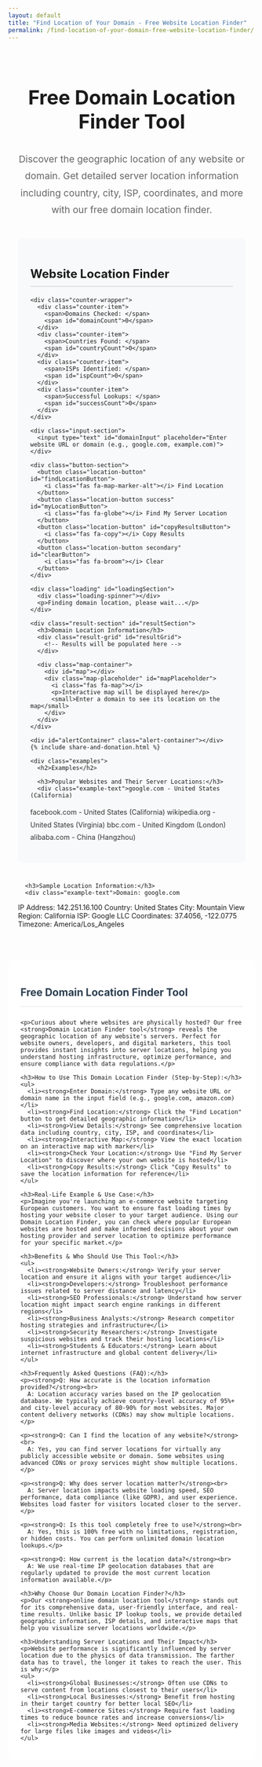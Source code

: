 ```yaml
---
layout: default
title: "Find Location of Your Domain - Free Website Location Finder"
permalink: /find-location-of-your-domain-free-website-location-finder/
---
```


<meta charset="UTF-8">
<meta name="viewport" content="width=device-width, initial-scale=1.0">
<title>Find Location of Your Domain - Free Website Location Finder</title>
<meta name="description"
  content="Free online tool to find the geographic location of any website or domain. Get detailed server location information including country, city, ISP, and coordinates.">
<meta name="keywords"
  content="find website location, domain location, server location, website geolocation, ip location, where is website hosted, website country, server finder">
<meta name="author" content="Your Name">
<meta name="robots" content="index, follow">

<!-- Font Awesome -->
<link rel="stylesheet" href="https://cdnjs.cloudflare.com/ajax/libs/font-awesome/6.4.0/css/all.min.css">

<!-- Leaflet CSS -->
<link rel="stylesheet" href="https://unpkg.com/leaflet@1.9.4/dist/leaflet.css" />

<style>
  /* Domain Location Finder Styles */
  .location-container {
    padding: 20px;
    max-width: 1200px;
    margin: 0 auto;
  }

  .location-container h1 {
    color: var(--primary);
    text-align: center;
    margin-bottom: 15px;
    font-size: 2.5rem;
    border-bottom: 3px solid var(--primary);
    padding-bottom: 15px;
  }

  .welcome-message {
    text-align: center;
    font-size: 1.2rem;
    color: #666;
    margin-bottom: 40px;
    line-height: 1.8;
  }

  .location-section {
    margin-bottom: 40px;
    padding: 25px;
    background: #f8f9fa;
    border-radius: 8px;
    border-left: 4px solid var(--primary);
  }

  .location-section h2 {
    color: var(--primary);
    margin-bottom: 20px;
    font-size: 1.5rem;
    border-bottom: 2px solid #e0e0e0;
    padding-bottom: 10px;
    display: flex;
    justify-content: space-between;
    align-items: center;
  }

  .location-section p {
    margin-bottom: 15px;
    line-height: 1.8;
    color: #333;
  }

  .counter-wrapper {
    display: grid;
    grid-template-columns: repeat(auto-fit, minmax(200px, 1fr));
    gap: 15px;
    margin: 20px 0;
    padding: 20px;
    background: #f8f9fa;
    border-radius: 10px;
    border-left: 4px solid var(--primary);
  }

  .counter-item {
    display: flex;
    justify-content: space-between;
    align-items: center;
    padding: 12px;
    background: white;
    border-radius: 6px;
    box-shadow: 0 2px 8px rgba(0, 0, 0, 0.08);
  }

  .counter-item span:first-child {
    font-weight: 600;
    color: var(--primary);
  }

  .counter-item span:last-child {
    font-weight: bold;
    color: #2c3e50;
  }

  .input-section {
    margin: 20px 0;
  }

  .input-section input {
    width: 100%;
    padding: 18px;
    border: 2px solid #e0e6ed;
    border-radius: 10px;
    font-size: 16px;
    margin-bottom: 15px;
    font-family: inherit;
    transition: border-color 0.3s;
  }

  .input-section input:focus {
    outline: none;
    border-color: var(--primary);
    box-shadow: 0 0 0 3px rgba(52, 152, 219, 0.2);
  }

  .button-section {
    display: grid;
    grid-template-columns: repeat(auto-fit, minmax(200px, 1fr));
    gap: 12px;
    margin: 25px 0;
  }

  .location-button {
    padding: 14px 10px;
    border: none;
    border-radius: 8px;
    background: var(--primary);
    color: white;
    font-size: 14px;
    font-weight: 600;
    cursor: pointer;
    transition: all 0.3s ease;
    text-align: center;
  }

  .location-button:hover {
    background: #2980b9;
    transform: translateY(-2px);
    box-shadow: 0 4px 10px rgba(0, 0, 0, 0.15);
  }

  .location-button:active {
    transform: translateY(0);
  }

  .location-button.success {
    background: var(--success);
  }

  .location-button.success:hover {
    background: #218838;
  }

  .location-button.secondary {
    background: #6c757d;
  }

  .location-button.secondary:hover {
    background: #5a6268;
  }

  .result-section {
    margin-top: 30px;
    padding: 25px;
    background: white;
    border-radius: 10px;
    box-shadow: 0 4px 15px rgba(0, 0, 0, 0.1);
    display: none;
  }

  .result-section h3 {
    color: var(--primary);
    margin-bottom: 20px;
    font-size: 1.4rem;
    border-bottom: 2px solid #f0f0f0;
    padding-bottom: 10px;
  }

  .result-grid {
    display: grid;
    grid-template-columns: repeat(auto-fit, minmax(250px, 1fr));
    gap: 15px;
    margin-bottom: 20px;
  }

  .result-item {
    display: flex;
    justify-content: space-between;
    align-items: center;
    padding: 12px;
    background: #f8f9fa;
    border-radius: 6px;
    border-left: 4px solid var(--primary);
  }

  .result-item span:first-child {
    font-weight: 600;
    color: var(--primary);
  }

  .result-item span:last-child {
    font-weight: bold;
    color: #2c3e50;
  }

  .map-container {
    margin-top: 20px;
    height: 400px;
    background: #e9ecef;
    border-radius: 8px;
    overflow: hidden;
    position: relative;
  }

  #map {
    height: 100%;
    width: 100%;
    border-radius: 8px;
  }

  .map-placeholder {
    display: flex;
    flex-direction: column;
    align-items: center;
    justify-content: center;
    height: 100%;
    color: #6c757d;
    font-weight: 600;
    text-align: center;
    padding: 20px;
  }

  .map-placeholder i {
    font-size: 3rem;
    margin-bottom: 15px;
    color: var(--primary);
  }

  .loading {
    text-align: center;
    padding: 20px;
    display: none;
  }

  .loading-spinner {
    border: 4px solid #f3f3f3;
    border-top: 4px solid var(--primary);
    border-radius: 50%;
    width: 40px;
    height: 40px;
    animation: spin 2s linear infinite;
    margin: 0 auto 15px;
  }

  @keyframes spin {
    0% { transform: rotate(0deg); }
    100% { transform: rotate(360deg); }
  }

  .alert-container {
    margin-top: 20px;
    min-height: 50px;
  }

  .alert {
    padding: 14px 20px;
    border-radius: 8px;
    margin-bottom: 10px;
    font-weight: 500;
    display: flex;
    align-items: center;
    justify-content: space-between;
  }

  .alert-success {
    background-color: #d4edda;
    color: #155724;
    border: 1px solid #c3e6cb;
  }

  .alert-error {
    background-color: #f8d7da;
    color: #721c24;
    border: 1px solid #f5c6cb;
  }

  .alert .close {
    cursor: pointer;
    font-weight: bold;
  }

  .share-donation-section {
    display: flex;
    justify-content: space-between;
    align-items: center;
    margin: 20px 0;
    padding: 20px;
    background: #f8f9fa;
    border-radius: 10px;
    flex-wrap: wrap;
    gap: 15px;
  }

  .share-buttons,
  .donation-buttons {
    display: flex;
    gap: 10px;
    flex-wrap: wrap;
  }

  .share-button,
  .donation-button {
    padding: 10px 15px;
    border-radius: 6px;
    font-weight: 600;
    cursor: pointer;
    transition: all 0.3s ease;
    display: flex;
    align-items: center;
    gap: 8px;
    text-decoration: none;
    border: none;
  }

  .share-button:hover,
  .donation-button:hover {
    transform: translateY(-2px);
    box-shadow: 0 4px 8px rgba(0, 0, 0, 0.1);
  }

  .facebook {
    background: #3b5998;
    color: white;
  }

  .twitter {
    background: #1da1f2;
    color: white;
  }

  .linkedin {
    background: #0077b5;
    color: white;
  }

  .pinterest {
    background: #bd081c;
    color: white;
  }

  .reddit {
    background: #FF4500;
    color: white;
  }

  .paypal {
    background: #0070ba;
    color: white;
  }

  .coffee {
    background: #ff813f;
    color: white;
  }

  .examples {
    margin-top: 30px;
    padding: 20px;
    background: #f8f9fa;
    border-radius: 8px;
  }

  .example-text {
    background: white;
    padding: 15px;
    border-radius: 6px;
    border-left: 4px solid var(--primary);
    margin: 10px 0;
    font-family: monospace;
    white-space: pre-wrap;
  }

  .content-placeholder {
    padding: 25px;
    background: white;
    border-radius: 12px;
    margin-top: 30px;
  }

  .content-placeholder ul {
    margin: 15px 0;
    padding-left: 30px;
  }

  .content-placeholder li {
    margin-bottom: 10px;
    line-height: 1.6;
    color: #555;
  }

  .content-placeholder h2 {
    color: #2c3e50;
    border-bottom: 2px solid #f0f0f0;
    padding-bottom: 15px;
    margin-bottom: 25px;
  }

  /* Leaflet map customizations */
  .leaflet-popup-content-wrapper {
    border-radius: 8px;
    box-shadow: 0 4px 15px rgba(0, 0, 0, 0.1);
  }

  .leaflet-popup-content {
    margin: 15px 20px;
    font-family: inherit;
  }

  .leaflet-popup-content h4 {
    color: var(--primary);
    margin-bottom: 8px;
    font-size: 1.1rem;
  }

  .leaflet-popup-content p {
    margin: 5px 0;
    color: #555;
  }

  /* Responsive adjustments */
  @media (max-width: 768px) {
    .counter-wrapper {
      grid-template-columns: 1fr;
    }

    .button-section {
      grid-template-columns: 1fr;
    }

    .location-button {
      font-size: 13px;
      padding: 12px 8px;
    }

    .location-container {
      padding: 15px;
    }

    .location-section {
      padding: 20px;
      margin-bottom: 30px;
    }

    .location-container h1 {
      font-size: 2rem;
    }

    .location-section h2 {
      font-size: 1.3rem;
    }

    .share-donation-section {
      flex-direction: column;
      align-items: stretch;
    }

    .share-buttons,
    .donation-buttons {
      justify-content: center;
    }

    .result-grid {
      grid-template-columns: 1fr;
    }

    .map-container {
      height: 300px;
    }
  }
</style>

<div class="location-container">
  <h1>Free Domain Location Finder Tool</h1>
  <p class="welcome-message">Discover the geographic location of any website or domain. Get detailed server location information including country, city, ISP, coordinates, and more with our free domain location finder.</p>

  <div class="location-section">
    <h2>Website Location Finder</h2>

    <div class="counter-wrapper">
      <div class="counter-item">
        <span>Domains Checked: </span>
        <span id="domainCount">0</span>
      </div>
      <div class="counter-item">
        <span>Countries Found: </span>
        <span id="countryCount">0</span>
      </div>
      <div class="counter-item">
        <span>ISPs Identified: </span>
        <span id="ispCount">0</span>
      </div>
      <div class="counter-item">
        <span>Successful Lookups: </span>
        <span id="successCount">0</span>
      </div>
    </div>

    <div class="input-section">
      <input type="text" id="domainInput" placeholder="Enter website URL or domain (e.g., google.com, example.com)">
    </div>

    <div class="button-section">
      <button class="location-button" id="findLocationButton">
        <i class="fas fa-map-marker-alt"></i> Find Location
      </button>
      <button class="location-button success" id="myLocationButton">
        <i class="fas fa-globe"></i> Find My Server Location
      </button>
      <button class="location-button" id="copyResultsButton">
        <i class="fas fa-copy"></i> Copy Results
      </button>
      <button class="location-button secondary" id="clearButton">
        <i class="fas fa-broom"></i> Clear
      </button>
    </div>

    <div class="loading" id="loadingSection">
      <div class="loading-spinner"></div>
      <p>Finding domain location, please wait...</p>
    </div>

    <div class="result-section" id="resultSection">
      <h3>Domain Location Information</h3>
      <div class="result-grid" id="resultGrid">
        <!-- Results will be populated here -->
      </div>
      
      <div class="map-container">
        <div id="map"></div>
        <div class="map-placeholder" id="mapPlaceholder">
          <i class="fas fa-map"></i>
          <p>Interactive map will be displayed here</p>
          <small>Enter a domain to see its location on the map</small>
        </div>
      </div>
    </div>

    <div id="alertContainer" class="alert-container"></div>
    {% include share-and-donation.html %}

    <div class="examples">
      <h2>Examples</h2>

      <h3>Popular Websites and Their Server Locations:</h3>
      <div class="example-text">google.com - United States (California)
facebook.com - United States (California)
wikipedia.org - United States (Virginia)
bbc.com - United Kingdom (London)
alibaba.com - China (Hangzhou)</div>

      <h3>Sample Location Information:</h3>
      <div class="example-text">Domain: google.com
IP Address: 142.251.16.100
Country: United States
City: Mountain View
Region: California
ISP: Google LLC
Coordinates: 37.4056, -122.0775
Timezone: America/Los_Angeles</div>
    </div>
  </div>

  <!-- SEO Content Section -->
  <div class="content-placeholder">
    <h2>Free Domain Location Finder Tool</h2>

    <p>Curious about where websites are physically hosted? Our free <strong>Domain Location Finder tool</strong> reveals the geographic location of any website's servers. Perfect for website owners, developers, and digital marketers, this tool provides instant insights into server locations, helping you understand hosting infrastructure, optimize performance, and ensure compliance with data regulations.</p>

    <h3>How to Use This Domain Location Finder (Step-by-Step):</h3>
    <ul>
      <li><strong>Enter Domain:</strong> Type any website URL or domain name in the input field (e.g., google.com, amazon.com)</li>
      <li><strong>Find Location:</strong> Click the "Find Location" button to get detailed geographic information</li>
      <li><strong>View Details:</strong> See comprehensive location data including country, city, ISP, and coordinates</li>
      <li><strong>Interactive Map:</strong> View the exact location on an interactive map with marker</li>
      <li><strong>Check Your Location:</strong> Use "Find My Server Location" to discover where your own website is hosted</li>
      <li><strong>Copy Results:</strong> Click "Copy Results" to save the location information for reference</li>
    </ul>

    <h3>Real-Life Example & Use Case:</h3>
    <p>Imagine you're launching an e-commerce website targeting European customers. You want to ensure fast loading times by hosting your website closer to your target audience. Using our Domain Location Finder, you can check where popular European websites are hosted and make informed decisions about your own hosting provider and server location to optimize performance for your specific market.</p>

    <h3>Benefits & Who Should Use This Tool:</h3>
    <ul>
      <li><strong>Website Owners:</strong> Verify your server location and ensure it aligns with your target audience</li>
      <li><strong>Developers:</strong> Troubleshoot performance issues related to server distance and latency</li>
      <li><strong>SEO Professionals:</strong> Understand how server location might impact search engine rankings in different regions</li>
      <li><strong>Business Analysts:</strong> Research competitor hosting strategies and infrastructure</li>
      <li><strong>Security Researchers:</strong> Investigate suspicious websites and track their hosting locations</li>
      <li><strong>Students & Educators:</strong> Learn about internet infrastructure and global content delivery</li>
    </ul>

    <h3>Frequently Asked Questions (FAQ):</h3>
    <p><strong>Q: How accurate is the location information provided?</strong><br>
      A: Location accuracy varies based on the IP geolocation database. We typically achieve country-level accuracy of 95%+ and city-level accuracy of 80-90% for most websites. Major content delivery networks (CDNs) may show multiple locations.</p>

    <p><strong>Q: Can I find the location of any website?</strong><br>
      A: Yes, you can find server locations for virtually any publicly accessible website or domain. Some websites using advanced CDNs or proxy services might show multiple locations.</p>

    <p><strong>Q: Why does server location matter?</strong><br>
      A: Server location impacts website loading speed, SEO performance, data compliance (like GDPR), and user experience. Websites load faster for visitors located closer to the server.</p>

    <p><strong>Q: Is this tool completely free to use?</strong><br>
      A: Yes, this is 100% free with no limitations, registration, or hidden costs. You can perform unlimited domain location lookups.</p>

    <p><strong>Q: How current is the location data?</strong><br>
      A: We use real-time IP geolocation databases that are regularly updated to provide the most current location information available.</p>

    <h3>Why Choose Our Domain Location Finder?</h3>
    <p>Our <strong>online domain location tool</strong> stands out for its comprehensive data, user-friendly interface, and real-time results. Unlike basic IP lookup tools, we provide detailed geographic information, ISP details, and interactive maps that help you visualize server locations worldwide.</p>

    <h3>Understanding Server Locations and Their Impact</h3>
    <p>Website performance is significantly influenced by server location due to the physics of data transmission. The farther data has to travel, the longer it takes to reach the user. This is why:</p>
    <ul>
      <li><strong>Global Businesses:</strong> Often use CDNs to serve content from locations closest to their users</li>
      <li><strong>Local Businesses:</strong> Benefit from hosting in their target country for better local SEO</li>
      <li><strong>E-commerce Sites:</strong> Require fast loading times to reduce bounce rates and increase conversions</li>
      <li><strong>Media Websites:</strong> Need optimized delivery for large files like images and videos</li>
    </ul>
  </div>
</div>

<!-- Leaflet JS -->
<script src="https://unpkg.com/leaflet@1.9.4/dist/leaflet.js"></script>

<script>
  document.addEventListener('DOMContentLoaded', function () {
    const domainInput = document.getElementById('domainInput');
    const findLocationButton = document.getElementById('findLocationButton');
    const myLocationButton = document.getElementById('myLocationButton');
    const clearButton = document.getElementById('clearButton');
    const resultSection = document.getElementById('resultSection');
    const resultGrid = document.getElementById('resultGrid');
    const loadingSection = document.getElementById('loadingSection');
    const alertContainer = document.getElementById('alertContainer');
    const copyResultsButton = document.getElementById('copyResultsButton');
    const mapContainer = document.getElementById('map');
    const mapPlaceholder = document.getElementById('mapPlaceholder');
    
    // Counters
    const domainCount = document.getElementById('domainCount');
    const countryCount = document.getElementById('countryCount');
    const ispCount = document.getElementById('ispCount');
    const successCount = document.getElementById('successCount');

    // Map variables
    let map = null;
    let marker = null;

    // Initialize counters from localStorage or set to 0
    let stats = JSON.parse(localStorage.getItem('domainLocationStats')) || {
      domainsChecked: 0,
      countriesFound: new Set(),
      ispsFound: new Set(),
      successfulLookups: 0
    };

    updateCounters();

    // Initialize map
    initMap();

    // Event listeners
    findLocationButton.addEventListener('click', findDomainLocation);
    myLocationButton.addEventListener('click', findMyServerLocation);
    clearButton.addEventListener('click', clearAll);
    copyResultsButton.addEventListener('click', copyResults);
    
    domainInput.addEventListener('keypress', function(e) {
      if (e.key === 'Enter') {
        findDomainLocation();
      }
    });

    function initMap() {
      // Initialize map with world view
      map = L.map('map').setView([20, 0], 2);
      
      // Add OpenStreetMap tiles
      L.tileLayer('https://{s}.tile.openstreetmap.org/{z}/{x}/{y}.png', {
        attribution: '© OpenStreetMap contributors',
        maxZoom: 18
      }).addTo(map);
      
      // Hide placeholder when map is ready
      mapPlaceholder.style.display = 'none';
    }

    function updateMap(lat, lng, domain, locationData) {
      if (!map) return;
      
      // Remove existing marker
      if (marker) {
        map.removeLayer(marker);
      }
      
      // Set view to new location
      map.setView([lat, lng], 10);
      
      // Add new marker
      marker = L.marker([lat, lng]).addTo(map);
      
      // Create popup content
      const popupContent = `
        <div style="text-align: center;">
          <h4>${domain}</h4>
          <p><strong>IP:</strong> ${locationData.ip}</p>
          <p><strong>Location:</strong> ${locationData.city || 'Unknown'}, ${locationData.country_name || 'Unknown'}</p>
          <p><strong>ISP:</strong> ${locationData.org || 'Unknown'}</p>
          <p><strong>Coordinates:</strong> ${lat.toFixed(4)}, ${lng.toFixed(4)}</p>
        </div>
      `;
      
      marker.bindPopup(popupContent).openPopup();
    }

    async function findDomainLocation() {
      const domain = domainInput.value.trim();
      
      if (!domain) {
        showAlert('Please enter a website URL or domain name.', 'error');
        return;
      }

      // Clean the domain input (remove http/https and paths)
      const cleanDomain = domain.replace(/^https?:\/\//, '').split('/')[0];
      
      showLoading();
      updateStat('domainsChecked', 1);
      
      try {
        // Get IP address first
        const ipResponse = await fetch(`https://api.allorigins.win/get?url=${encodeURIComponent(`https://dns.google/resolve?name=${cleanDomain}&type=A`)}`);
        const ipData = await ipResponse.json();
        const dnsData = JSON.parse(ipData.contents);
        
        if (dnsData.Answer && dnsData.Answer.length > 0) {
          const ipAddress = dnsData.Answer[0].data;
          await getLocationDetails(ipAddress, cleanDomain);
        } else {
          hideLoading();
          showAlert('Could not find IP address for the specified domain.', 'error');
        }
      } catch (error) {
        hideLoading();
        showAlert('Error finding domain location. Please try again.', 'error');
        console.error('Error:', error);
      }
    }

    async function findMyServerLocation() {
      showLoading();
      updateStat('domainsChecked', 1);
      
      try {
        // Get user's public IP
        const ipResponse = await fetch('https://api.ipify.org?format=json');
        const ipData = await ipResponse.json();
        const myIp = ipData.ip;
        
        domainInput.value = 'My Server Location';
        await getLocationDetails(myIp, 'Your Server');
      } catch (error) {
        hideLoading();
        showAlert('Error finding your server location. Please try again.', 'error');
        console.error('Error:', error);
      }
    }

    async function getLocationDetails(ipAddress, domain) {
      try {
        const response = await fetch(`https://ipapi.co/${ipAddress}/json/`);
        const locationData = await response.json();
        
        if (locationData.error) {
          throw new Error(locationData.reason);
        }
        
        displayResults(locationData, domain, ipAddress);
        updateStat('successfulLookups', 1);
        
        // Update country and ISP counters
        if (locationData.country_name && locationData.country_name !== 'Undefined') {
          stats.countriesFound.add(locationData.country_name);
        }
        if (locationData.org) {
          stats.ispsFound.add(locationData.org);
        }
        
        updateCounters();
        hideLoading();
      } catch (error) {
        // Fallback if detailed location info fails
        const basicInfo = {
          ip: ipAddress,
          network: 'Information not available',
          org: 'Information not available',
          country_name: 'Information not available',
          city: 'Information not available',
          region: 'Information not available',
          country_code: 'N/A',
          timezone: 'N/A',
          latitude: null,
          longitude: null
        };
        
        displayResults(basicInfo, domain, ipAddress);
        hideLoading();
      }
    }

    function displayResults(locationData, domain, ipAddress) {
      resultGrid.innerHTML = '';
      
      const results = [
        { label: 'Domain', value: domain },
        { label: 'IP Address', value: locationData.ip || ipAddress },
        { label: 'Country', value: locationData.country_name || 'Unknown' },
        { label: 'Region/State', value: locationData.region || 'Unknown' },
        { label: 'City', value: locationData.city || 'Unknown' },
        { label: 'ISP', value: locationData.org || locationData.network || 'Unknown' },
        { label: 'Timezone', value: locationData.timezone || 'Unknown' },
        { label: 'Country Code', value: locationData.country_code || 'N/A' },
        { label: 'Coordinates', value: locationData.latitude && locationData.longitude ? 
          `${locationData.latitude}, ${locationData.longitude}` : 'Not available' }
      ];
      
      results.forEach(result => {
        const resultItem = document.createElement('div');
        resultItem.className = 'result-item';
        resultItem.innerHTML = `
          <span>${result.label}:</span>
          <span>${result.value}</span>
        `;
        resultGrid.appendChild(resultItem);
      });

      // Update map with coordinates if available
      if (locationData.latitude && locationData.longitude) {
        updateMap(
          parseFloat(locationData.latitude), 
          parseFloat(locationData.longitude), 
          domain, 
          locationData
        );
      } else {
        // Reset map to world view if no coordinates
        if (map) {
          map.setView([20, 0], 2);
          if (marker) {
            map.removeLayer(marker);
            marker = null;
          }
        }
      }
      
      resultSection.style.display = 'block';
      showAlert('Domain location information retrieved successfully!', 'success');
    }

    function clearAll() {
      domainInput.value = '';
      resultSection.style.display = 'none';
      alertContainer.innerHTML = '';
      
      // Reset map to world view
      if (map) {
        map.setView([20, 0], 2);
        if (marker) {
          map.removeLayer(marker);
          marker = null;
        }
      }
    }

    function copyResults() {
      const results = Array.from(document.querySelectorAll('.result-item'))
        .map(item => {
          const label = item.querySelector('span:first-child').textContent;
          const value = item.querySelector('span:last-child').textContent;
          return `${label} ${value}`;
        })
        .join('\n');
      
      navigator.clipboard.writeText(results).then(() => {
        showAlert('Location results copied to clipboard!', 'success');
      }).catch(err => {
        showAlert('Failed to copy results: ' + err, 'error');
      });
    }

    function showLoading() {
      loadingSection.style.display = 'block';
      resultSection.style.display = 'none';
    }

    function hideLoading() {
      loadingSection.style.display = 'none';
    }

    function updateStat(stat, value) {
      if (stat === 'domainsChecked') {
        stats.domainsChecked += value;
      } else if (stat === 'successfulLookups') {
        stats.successfulLookups += value;
      }
      localStorage.setItem('domainLocationStats', JSON.stringify({
        ...stats,
        countriesFound: Array.from(stats.countriesFound),
        ispsFound: Array.from(stats.ispsFound)
      }));
      updateCounters();
    }

    function updateCounters() {
      domainCount.textContent = stats.domainsChecked;
      countryCount.textContent = stats.countriesFound.size;
      ispCount.textContent = stats.ispsFound.size;
      successCount.textContent = stats.successfulLookups;
    }

    function showAlert(message, type) {
      const alertDiv = document.createElement('div');
      alertDiv.className = `alert alert-${type}`;
      alertDiv.innerHTML = `
        ${message}
        <span class="close">&times;</span>
      `;

      alertContainer.innerHTML = '';
      alertContainer.appendChild(alertDiv);

      // Add close functionality
      alertDiv.querySelector('.close').addEventListener('click', function () {
        alertDiv.remove();
      });

      setTimeout(() => {
        if (alertDiv.parentNode) {
          alertDiv.remove();
        }
      }, 5000);
    }

    // Initialize stats from localStorage
    if (stats.countriesFound && Array.isArray(stats.countriesFound)) {
      stats.countriesFound = new Set(stats.countriesFound);
    }
    if (stats.ispsFound && Array.isArray(stats.ispsFound)) {
      stats.ispsFound = new Set(stats.ispsFound);
    }
  });
</script>